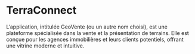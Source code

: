 # TerraConnect
L’application, intitulée GeoVente (ou un autre nom choisi), est une plateforme spécialisée dans la vente et la présentation de terrains. Elle est conçue pour les agences immobilières et leurs clients potentiels, offrant une vitrine moderne et intuitive. 
